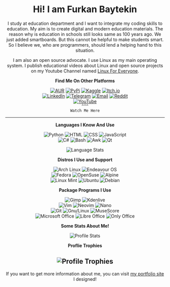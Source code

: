 <div align="center">

# Hi! I am Furkan Baytekin

I study at education department and I want to integrate my coding skills to education. My aim is to create digital and modern education materials. The reason why is education in schools still looks same as 100 years ago. We just added smartboards. But this cannot be helpful to make students smart. So I believe we, who are programmers, should lend a helping hand to this situation. 

I am also an open source advocate. I use Linux as my main operating system. I publish educational videos about Linux and open source projects on my Youtube Channel named [Linux For Everyone](https://www.youtube.com/channel/UCIWYzLPBy2Av4sgUsRClP0g).

  **Find Me On Other Platforms**

  [![AUR](https://img.shields.io/badge/AUR-1793D1?logo=archlinux&logoColor=white)](https://aur.archlinux.org/packages?O=0&SeB=m&K=Elagoht&outdated=&SB=p&SO=d&PP=50&submit=Go)
  [![PyPi](https://img.shields.io/badge/PyPi-3775A9?logo=pypi&logoColor=white)](https://pypi.org/user/Elagoht/)
  [![Kaggle](https://img.shields.io/badge/Kaggle-20BEFF?logo=kaggle&logoColor=white)](https://www.kaggle.com/furkanbaytekin)
  [![Itch.io](https://img.shields.io/badge/Itch.io-FA5C5C?logo=itch.io&logoColor=white)](https://elagoht.itch.io/)
  <br>
  [![LinkedIn](https://img.shields.io/badge/LinkedIn-0A66C2?logo=linkedin&logoColor=white)](https://www.linkedin.com/in/furkan-baytekin/) 
  [![Telegram](https://img.shields.io/badge/Telegram-26A5E4?logo=telegram&logoColor=white)](https://t.me/elagoht)
  [![Email](https://img.shields.io/badge/Email-EA4335?logo=gmail&logoColor=white)](mailto:furkanbaytekin@gmail.com) 
  [![Reddit](https://img.shields.io/badge/Reddit-FF4500?logo=reddit&logoColor=white)](https://www.reddit.com/user/Elagoht)
  <br>
  [![YouTube](https://img.shields.io/badge/YouTube-FF0000?logo=youtube&logoColor=white)](https://www.youtube.com/channel/UCIWYzLPBy2Av4sgUsRClP0g)<br>
`^^^`<br>
`Watch Me Here` 


  ---
  
  **Languages I Know And Use**
  
  ![Python](https://img.shields.io/badge/Python-3776AB?logo=python&logoColor=white)
  ![HTML](https://img.shields.io/badge/HTML-E34F26?logo=html5&logoColor=white)
  ![CSS](https://img.shields.io/badge/CSS-1572B6?logo=csswizardry&logoColor=white)
  ![JavaScript](https://img.shields.io/badge/JavaScript-c5b218?logo=javascript&logoColor=white)
  <br>
  ![C#](https://img.shields.io/badge/C%23-239120?logo=c-sharp&logoColor=white)
  ![Bash](https://img.shields.io/badge/Bash-4EAA25?logo=gnubash&logoColor=white)
  ![Awk](https://img.shields.io/badge/Awk-666666?logo=textpattern&logoColor=white)
  ![Qt](https://img.shields.io/badge/Qt-3FCE51?logo=qt&logoColor=white)
  
  ![Language Stats](https://github-readme-stats.vercel.app/api/top-langs/?username=Elagoht&langs_count=10&layout=compact)
  
  **Distros I Use and Support**
  
  ![Arch Linux](https://img.shields.io/badge/Arch_Linux-1793D1?logo=archlinux&logoColor=white)
  ![Endeavour OS](https://img.shields.io/badge/Endeavour_OS-7721DA?logo=linux&logoColor=white)
  <br>
  ![Fedora](https://img.shields.io/badge/Fedora-253B67?logo=fedora&logoColor=white)
  ![OpenSuse](https://img.shields.io/badge/OpenSuse-73BA25?logo=opensuse&logoColor=white)
  ![Alpine](https://img.shields.io/badge/Alpine-0D597F?logo=alpinelinux&logoColor=white)
  <br>
  ![Linux Mint](https://img.shields.io/badge/Linux_Mint-87CF3E?logo=linuxmint&logoColor=white)
  ![Ubuntu](https://img.shields.io/badge/Ubuntu-E95420?logo=ubuntu&logoColor=white)
  ![Debian](https://img.shields.io/badge/Debian-A81D33?logo=debian&logoColor=white)

  **Package Programs I Use**
  
  ![Gimp](https://img.shields.io/badge/Gimp-5C5543?logo=gimp&logoColor=white)
  ![Kdenlive](https://img.shields.io/badge/Kdenlive-527EB2?logo=kdenlive&logoColor=white)
  <br>
  ![Vim](https://img.shields.io/badge/Vim-019733?logo=vim&logoColor=white)
  ![Neovim](https://img.shields.io/badge/Neovim-57A143?logo=neovim&logoColor=white)
  ![Nano](https://img.shields.io/badge/Nano-4A90E2?logo=nano&logoColor=white)
  <br>
  ![Git](https://img.shields.io/badge/Git-F05032?logo=git&logoColor=white)
  ![Gnu/Linux](https://img.shields.io/badge/Gnu_Linux-444444?logo=linux&logoColor=white)
  ![MuseScore](https://img.shields.io/badge/MuseScore-1A70B8?logo=musescore&logoColor=white)
  <br>
  ![Microsoft Office](https://img.shields.io/badge/Microsoft_Office-D83B01?logo=microsoftword&logoColor=white)
  ![Libre Office](https://img.shields.io/badge/Libre_Office-18A303?logo=libreoffice&logoColor=white)
  ![Only Office](https://img.shields.io/badge/Only_Office-444444?logo=onlyoffice&logoColor=white)
  
  **Some Stats About Me!**

  ![Profile Stats](https://github-readme-stats.vercel.app/api?username=Elagoht&count_private=true&show_icons=true)
  
  **Proflie Trophies**
  
  ![Profile Trophies](https://github-profile-trophy.vercel.app/?username=elagoht&column=3&row=2&margin-w=15&margin-h=15&no-frame=true)
  ---

If you want to get more information about me, you can visit [my portfolio site](https://elagoht.github.io) I designed!

</div>
